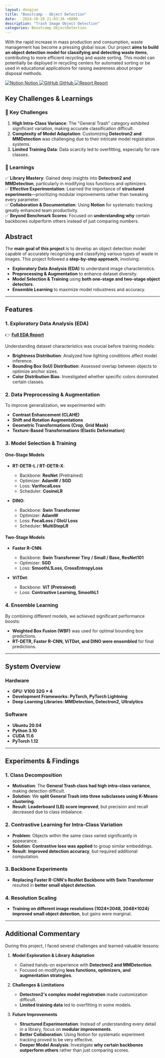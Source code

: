 ```yaml
---
layout: dongjun
title: "Boostcamp - Object Detection"
date:   2024-10-26 21:03:36 +0800
description: "Trash Image Object Detection"
categories: Boostcamp ObjectDetection
---
```


With the rapid increase in mass production and consumption, waste management has become a pressing global issue. Our project **aims to build an object detection model for classifying and detecting waste items**, contributing to more efficient recycling and waste sorting. This model can potentially be deployed in recycling centers for automated sorting or be used in educational applications for raising awareness about proper disposal methods.

<div class="btn-row">
  <a href="https://principled-nation-e2a.notion.site/Project-02-Object-Detection-110921078eca80e3acd1e064c39538eb?pvs=4" target="_blank" class="btn">
    <img src="https://upload.wikimedia.org/wikipedia/commons/e/e9/Notion-logo.svg" alt="Notion" class="btn-icon"> Notion
  </a>
  <a href="https://github.com/boostcampaitech7/level2-objectdetection-cv-01" target="_blank" class="btn">
    <img src="https://github.githubassets.com/images/modules/logos_page/GitHub-Mark.png" alt="GitHub" class="btn-icon"> GitHub
  </a>
  <a href="https://github.com/user-attachments/files/18843605/Object.Detection.pdf" target="_blank" class="btn">
    <img src="https://cdn-icons-png.flaticon.com/256/80/80942.png" alt="Report" class="btn-icon"> Report
  </a>
</div>

## Key Challenges & Learnings

### 🔹 Key Challenges  
1. **High Intra-Class Variance**: The "General Trash" category exhibited significant variation, making accurate classification difficult.  
2. **Complexity of Model Adaptation**: Customizing **Detectron2 and MMDetection** was challenging due to their intricate model registration systems.  
3. **Limited Training Data**: Data scarcity led to overfitting, especially for rare classes.  

### 🔹 Learnings  
✅ **Library Mastery**: Gained deep insights into **Detectron2 and MMDetection**, particularly in modifying loss functions and optimizers.  
✅ **Effective Experimentation**: Learned the importance of **structured experiments**—prioritizing modular improvements rather than tweaking every parameter.  
✅ **Collaboration & Documentation**: Using **Notion** for systematic tracking greatly enhanced team productivity.  
✅ **Beyond Benchmark Scores**: Focused on **understanding why** certain backbones outperform others instead of just comparing numbers.  

## Abstract
The **main goal of this project** is to develop an object detection model capable of accurately recognizing and classifying various types of waste in images. This project followed a **step-by-step approach**, involving:
- **Exploratory Data Analysis (EDA)** to understand image characteristics.
- **Preprocessing & Augmentation** to enhance dataset diversity.
- **Model Selection & Training** using **both one-stage and two-stage object detectors**.
- **Ensemble Learning** to maximize model robustness and accuracy.

---

## Features

### 1. Exploratory Data Analysis (EDA) 
👉 **[Full EDA Report](https://principled-nation-e2a.notion.site/111921078eca80219067e7007dd24b3c?pvs=4)**

Understanding dataset characteristics was crucial before training models:
- **Brightness Distribution**: Analyzed how lighting conditions affect model inference.
- **Bounding Box (IoU) Distribution**: Assessed overlap between objects to optimize anchor sizes.
- **Color Distribution Bias**: Investigated whether specific colors dominated certain classes.

### 2. Data Preprocessing & Augmentation
To improve generalization, we experimented with:
- **Contrast Enhancement (CLAHE)**
- **Shift and Rotation Augmentations**
- **Geometric Transformations (Crop, Grid Mask)**
- **Texture-Based Transformations (Elastic Deformation)**

### 3. Model Selection & Training

#### **One-Stage Models**
- **RT-DETR-L / RT-DETR-X**:  
  - Backbone: **ResNet** (Pretrained)  
  - Optimizer: **AdamW / SGD**  
  - Loss: **VarifocalLoss**  
  - Scheduler: **CosineLR**

- **DINO**:  
  - Backbone: **Swin Transformer**  
  - Optimizer: **AdamW**  
  - Loss: **FocalLoss / GIoU Loss**  
  - Scheduler: **MultiStepLR**

#### **Two-Stage Models**
- **Faster R-CNN**:  
  - Backbone: **Swin Transformer Tiny / Small / Base, ResNet101**  
  - Optimizer: **SGD**  
  - Loss: **SmoothL1Loss, CrossEntropyLoss**  

- **ViTDet**:  
  - Backbone: **ViT (Pretrained)**  
  - Loss: **Contrastive Learning, SmoothL1**  

### 4. Ensemble Learning
By combining different models, we achieved significant performance boosts:
- **Weighted Box Fusion (WBF)** was used for optimal bounding box predictions.
- **RT-DETR, Faster R-CNN, ViTDet, and DINO were ensembled** for final predictions.

---

## System Overview
### Hardware
- **GPU: V100 32G × 4**
- **Development Frameworks: PyTorch, PyTorch Lightning**
- **Deep Learning Libraries: MMDetection, Detectron2, Ultralytics**

### Software
- **Ubuntu 20.04**
- **Python 3.10**
- **CUDA 11.6**
- **PyTorch 1.12**

---

## Experiments & Findings

### 1. **Class Decomposition**
- **Motivation**: The **General Trash class had high intra-class variance**, making detection difficult.
- **Solution**: We **split General Trash into three subclasses using K-Means clustering**.
- **Result**: **Leaderboard (LB) score improved**, but precision and recall decreased due to class imbalance.

### 2. **Contrastive Learning for Intra-Class Variation**
- **Problem**: Objects within the same class varied significantly in appearance.
- **Solution**: **Contrastive loss was applied** to group similar embeddings.
- **Result**: **Improved detection accuracy**, but required additional computation.

### 3. **Backbone Experiments**
- **Replacing Faster R-CNN's ResNet Backbone with Swin Transformer** resulted in **better small object detection**.

### 4. **Resolution Scaling**
- **Training on different image resolutions (1024×2048, 2048×1024) improved small object detection**, but gains were marginal.

---

## Additional Commentary
During this project, I faced several challenges and learned valuable lessons:
1. **Model Exploration & Library Adaptation**
   - Gained hands-on experience with **Detectron2 and MMDetection**.
   - Focused on modifying **loss functions, optimizers, and augmentation strategies**.

2. **Challenges & Limitations**
   - **Detectron2's complex model registration** made customization difficult.
   - **Limited training data** led to overfitting in some models.

3. **Future Improvements**
   - **Structured Experimentation**: Instead of understanding every detail in a library, focus on **modular improvements**.
   - **Better Collaboration**: Using Notion for systematic experiment tracking proved to be very effective.
   - **Deeper Model Analysis**: Investigate **why certain backbones outperform others** rather than just comparing scores.